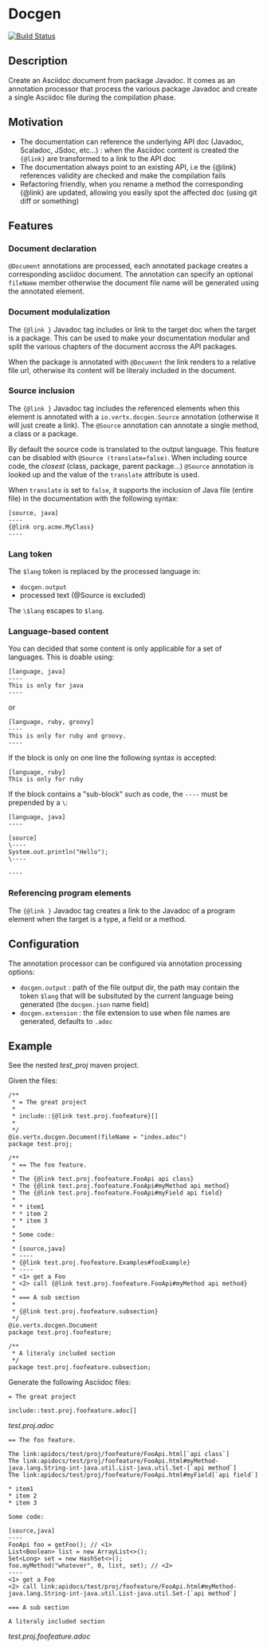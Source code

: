 # Docgen

[![Build Status](https://vertx.ci.cloudbees.com/buildStatus/icon?job=vert.x3-docgen)](https://vertx.ci.cloudbees.com/view/vert.x-3/job/vert.x3-docgen/)

## Description

Create an Asciidoc document from package Javadoc. It comes as an annotation processor that process the various
package Javadoc and create a single Asciidoc file during the compilation phase.

## Motivation

- The documentation can reference the underlying API doc (Javadoc, Scaladoc, JSdoc, etc…) : when the Asciidoc
content is created the `{@link}` are transformed to a link to the API doc
- The documentation always point to an existing API, i.e the {@link} references validity are checked
and make the compilation fails
- Refactoring friendly, when you rename a method the corresponding {@link} are updated, allowing you
easily spot the affected doc (using git diff or something)

## Features

### Document declaration

`@Document` annotations are processed, each annotated package creates a corresponding asciidoc document. The
annotation can specify an optional `fileName` member otherwise the document file name will be generated using the
annotated element.

### Document modulalization

The `{@link }` Javadoc tag includes or link to the target doc when the target is a package. This can be used to make your
documentation modular and split the various chapters of the document accross the API packages.

When the package is annotated with `@Document` the link renders to a relative file url, otherwise its content
will be literaly included in the document.

### Source inclusion

The `{@link }` Javadoc tag includes the referenced elements when this element is annotated with a `io.vertx.docgen.Source`
annotation (otherwise it will just create a link). The `@Source` annotation can annotate a single method, a class
or a package.

By default the source code is translated to the output language. This feature can be disabled with `@Source
(translate=false)`. When including source code, the _closest_ (class, package, parent package...) `@Source` annotation
 is looked up and the value of the `translate` attribute is used. 
 
When `translate` is set to `false`, it supports the inclusion of Java file (entire file) in the documentation with 
the following syntax:

```
[source, java]
----
{@link org.acme.MyClass}
----
```

### Lang token

The `$lang` token is replaced by the processed language in:
- `docgen.output`
- processed text (@Source is excluded)

The `\$lang` escapes to `$lang`.

### Language-based content

You can decided that some content is only applicable for a set of languages. This is doable using:

```
[language, java]
----
This is only for java
----
```

or 

```
[language, ruby, groovy]
----
This is only for ruby and groovy.
----
```

If the block is only on one line the following syntax is accepted:

```
[language, ruby]
This is only for ruby
```

If the block contains a "sub-block" such as code, the `----` must be prepended by a `\`:

```
[language, java]
----

[source]
\----
System.out.println("Hello");
\----

----
```

### Referencing program elements

The `{@link }` Javadoc tag creates a link to the Javadoc of a program element when the target is
 a type, a field or a method.

## Configuration

The annotation processor can be configured via annotation processing options:

- `docgen.output` : path of the file output dir, the path may contain the token `$lang` that will be subsituted by
the current language being generated (the `docgen.json` name field)
- `docgen.extension` : the file extension to use when file names are generated, defaults to `.adoc`

## Example

See the nested _test_proj_ maven project.

Given the  files:

```
/**
 * = The great project
 *
 * include::{@link test.proj.foofeature}[]
 *
 */
@io.vertx.docgen.Document(fileName = "index.adoc")
package test.proj;
```

```
/**
 * == The foo feature.
 *
 * The {@link test.proj.foofeature.FooApi api class}
 * The {@link test.proj.foofeature.FooApi#myMethod api method}
 * The {@link test.proj.foofeature.FooApi#myField api field}
 *
 * * item1
 * * item 2
 * * item 3
 *
 * Some code:
 *
 * [source,java]
 * ----
 * {@link test.proj.foofeature.Examples#fooExample}
 * ----
 * <1> get a Foo
 * <2> call {@link test.proj.foofeature.FooApi#myMethod api method}
 *
 * === A sub section
 *
 * {@link test.proj.foofeature.subsection}
 */
@io.vertx.docgen.Document
package test.proj.foofeature;
```

```
/**
 * A literaly included section
 */
package test.proj.foofeature.subsection;
```

Generate the following Asciidoc files:

```
= The great project

include::test.proj.foofeature.adoc[]
```
_test.proj.adoc_

```
== The foo feature.

The link:apidocs/test/proj/foofeature/FooApi.html[`api class`]
The link:apidocs/test/proj/foofeature/FooApi.html#myMethod-java.lang.String-int-java.util.List-java.util.Set-[`api method`]
The link:apidocs/test/proj/foofeature/FooApi.html#myField[`api field`]

* item1
* item 2
* item 3

Some code:

[source,java]
----
FooApi foo = getFoo(); // <1>
List<Boolean> list = new ArrayList<>();
Set<Long> set = new HashSet<>();
foo.myMethod("whatever", 0, list, set); // <2>
----
<1> get a Foo
<2> call link:apidocs/test/proj/foofeature/FooApi.html#myMethod-java.lang.String-int-java.util.List-java.util.Set-[`api method`]

=== A sub section

A literaly included section
```
_test.proj.foofeature.adoc_
